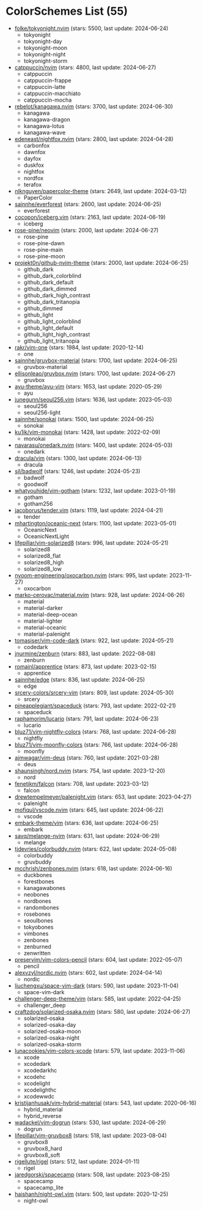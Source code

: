 
ColorSchemes List (55)
======================
  
- [folke/tokyonight.nvim](https://github.com/folke/tokyonight.nvim) (stars: 5500, last update: 2024-06-24)  
  - tokyonight  
  - tokyonight-day  
  - tokyonight-moon  
  - tokyonight-night  
  - tokyonight-storm  
- [catppuccin/nvim](https://github.com/catppuccin/nvim) (stars: 4800, last update: 2024-06-27)  
  - catppuccin  
  - catppuccin-frappe  
  - catppuccin-latte  
  - catppuccin-macchiato  
  - catppuccin-mocha  
- [rebelot/kanagawa.nvim](https://github.com/rebelot/kanagawa.nvim) (stars: 3700, last update: 2024-06-30)  
  - kanagawa  
  - kanagawa-dragon  
  - kanagawa-lotus  
  - kanagawa-wave  
- [edeneast/nightfox.nvim](https://github.com/edeneast/nightfox.nvim) (stars: 2800, last update: 2024-04-28)  
  - carbonfox  
  - dawnfox  
  - dayfox  
  - duskfox  
  - nightfox  
  - nordfox  
  - terafox  
- [nlknguyen/papercolor-theme](https://github.com/nlknguyen/papercolor-theme) (stars: 2649, last update: 2024-03-12)  
  - PaperColor  
- [sainnhe/everforest](https://github.com/sainnhe/everforest) (stars: 2600, last update: 2024-06-25)  
  - everforest  
- [cocopon/iceberg.vim](https://github.com/cocopon/iceberg.vim) (stars: 2163, last update: 2024-06-19)  
  - iceberg  
- [rose-pine/neovim](https://github.com/rose-pine/neovim) (stars: 2000, last update: 2024-06-27)  
  - rose-pine  
  - rose-pine-dawn  
  - rose-pine-main  
  - rose-pine-moon  
- [projekt0n/github-nvim-theme](https://github.com/projekt0n/github-nvim-theme) (stars: 2000, last update: 2024-06-25)  
  - github_dark  
  - github_dark_colorblind  
  - github_dark_default  
  - github_dark_dimmed  
  - github_dark_high_contrast  
  - github_dark_tritanopia  
  - github_dimmed  
  - github_light  
  - github_light_colorblind  
  - github_light_default  
  - github_light_high_contrast  
  - github_light_tritanopia  
- [rakr/vim-one](https://github.com/rakr/vim-one) (stars: 1984, last update: 2020-12-14)  
  - one  
- [sainnhe/gruvbox-material](https://github.com/sainnhe/gruvbox-material) (stars: 1700, last update: 2024-06-25)  
  - gruvbox-material  
- [ellisonleao/gruvbox.nvim](https://github.com/ellisonleao/gruvbox.nvim) (stars: 1700, last update: 2024-06-27)  
  - gruvbox  
- [ayu-theme/ayu-vim](https://github.com/ayu-theme/ayu-vim) (stars: 1653, last update: 2020-05-29)  
  - ayu  
- [junegunn/seoul256.vim](https://github.com/junegunn/seoul256.vim) (stars: 1636, last update: 2023-05-03)  
  - seoul256  
  - seoul256-light  
- [sainnhe/sonokai](https://github.com/sainnhe/sonokai) (stars: 1500, last update: 2024-06-25)  
  - sonokai  
- [ku1ik/vim-monokai](https://github.com/ku1ik/vim-monokai) (stars: 1428, last update: 2022-02-09)  
  - monokai  
- [navarasu/onedark.nvim](https://github.com/navarasu/onedark.nvim) (stars: 1400, last update: 2024-05-03)  
  - onedark  
- [dracula/vim](https://github.com/dracula/vim) (stars: 1300, last update: 2024-06-13)  
  - dracula  
- [sjl/badwolf](https://github.com/sjl/badwolf) (stars: 1246, last update: 2024-05-23)  
  - badwolf  
  - goodwolf  
- [whatyouhide/vim-gotham](https://github.com/whatyouhide/vim-gotham) (stars: 1232, last update: 2023-01-19)  
  - gotham  
  - gotham256  
- [jacoborus/tender.vim](https://github.com/jacoborus/tender.vim) (stars: 1119, last update: 2024-04-21)  
  - tender  
- [mhartington/oceanic-next](https://github.com/mhartington/oceanic-next) (stars: 1100, last update: 2023-05-01)  
  - OceanicNext  
  - OceanicNextLight  
- [lifepillar/vim-solarized8](https://github.com/lifepillar/vim-solarized8) (stars: 996, last update: 2024-05-21)  
  - solarized8  
  - solarized8_flat  
  - solarized8_high  
  - solarized8_low  
- [nyoom-engineering/oxocarbon.nvim](https://github.com/nyoom-engineering/oxocarbon.nvim) (stars: 995, last update: 2023-11-27)  
  - oxocarbon  
- [marko-cerovac/material.nvim](https://github.com/marko-cerovac/material.nvim) (stars: 928, last update: 2024-06-26)  
  - material  
  - material-darker  
  - material-deep-ocean  
  - material-lighter  
  - material-oceanic  
  - material-palenight  
- [tomasiser/vim-code-dark](https://github.com/tomasiser/vim-code-dark) (stars: 922, last update: 2024-05-21)  
  - codedark  
- [jnurmine/zenburn](https://github.com/jnurmine/zenburn) (stars: 883, last update: 2022-08-08)  
  - zenburn  
- [romainl/apprentice](https://github.com/romainl/apprentice) (stars: 873, last update: 2023-02-15)  
  - apprentice  
- [sainnhe/edge](https://github.com/sainnhe/edge) (stars: 836, last update: 2024-06-25)  
  - edge  
- [srcery-colors/srcery-vim](https://github.com/srcery-colors/srcery-vim) (stars: 809, last update: 2024-05-30)  
  - srcery  
- [pineapplegiant/spaceduck](https://github.com/pineapplegiant/spaceduck) (stars: 793, last update: 2022-02-21)  
  - spaceduck  
- [raphamorim/lucario](https://github.com/raphamorim/lucario) (stars: 791, last update: 2024-06-23)  
  - lucario  
- [bluz71/vim-nightfly-colors](https://github.com/bluz71/vim-nightfly-colors) (stars: 768, last update: 2024-06-28)  
  - nightfly  
- [bluz71/vim-moonfly-colors](https://github.com/bluz71/vim-moonfly-colors) (stars: 766, last update: 2024-06-28)  
  - moonfly  
- [ajmwagar/vim-deus](https://github.com/ajmwagar/vim-deus) (stars: 760, last update: 2021-03-28)  
  - deus  
- [shaunsingh/nord.nvim](https://github.com/shaunsingh/nord.nvim) (stars: 754, last update: 2023-12-20)  
  - nord  
- [fenetikm/falcon](https://github.com/fenetikm/falcon) (stars: 708, last update: 2023-03-12)  
  - falcon  
- [drewtempelmeyer/palenight.vim](https://github.com/drewtempelmeyer/palenight.vim) (stars: 653, last update: 2023-04-27)  
  - palenight  
- [mofiqul/vscode.nvim](https://github.com/mofiqul/vscode.nvim) (stars: 645, last update: 2024-06-22)  
  - vscode  
- [embark-theme/vim](https://github.com/embark-theme/vim) (stars: 636, last update: 2024-06-25)  
  - embark  
- [savq/melange-nvim](https://github.com/savq/melange-nvim) (stars: 631, last update: 2024-06-29)  
  - melange  
- [tjdevries/colorbuddy.nvim](https://github.com/tjdevries/colorbuddy.nvim) (stars: 622, last update: 2024-05-08)  
  - colorbuddy  
  - gruvbuddy  
- [mcchrish/zenbones.nvim](https://github.com/mcchrish/zenbones.nvim) (stars: 618, last update: 2024-06-16)  
  - duckbones  
  - forestbones  
  - kanagawabones  
  - neobones  
  - nordbones  
  - randombones  
  - rosebones  
  - seoulbones  
  - tokyobones  
  - vimbones  
  - zenbones  
  - zenburned  
  - zenwritten  
- [preservim/vim-colors-pencil](https://github.com/preservim/vim-colors-pencil) (stars: 604, last update: 2022-05-07)  
  - pencil  
- [alexvzyl/nordic.nvim](https://github.com/alexvzyl/nordic.nvim) (stars: 602, last update: 2024-04-14)  
  - nordic  
- [liuchengxu/space-vim-dark](https://github.com/liuchengxu/space-vim-dark) (stars: 590, last update: 2023-11-04)  
  - space-vim-dark  
- [challenger-deep-theme/vim](https://github.com/challenger-deep-theme/vim) (stars: 585, last update: 2022-04-25)  
  - challenger_deep  
- [craftzdog/solarized-osaka.nvim](https://github.com/craftzdog/solarized-osaka.nvim) (stars: 580, last update: 2024-06-27)  
  - solarized-osaka  
  - solarized-osaka-day  
  - solarized-osaka-moon  
  - solarized-osaka-night  
  - solarized-osaka-storm  
- [lunacookies/vim-colors-xcode](https://github.com/lunacookies/vim-colors-xcode) (stars: 579, last update: 2023-11-06)  
  - xcode  
  - xcodedark  
  - xcodedarkhc  
  - xcodehc  
  - xcodelight  
  - xcodelighthc  
  - xcodewwdc  
- [kristijanhusak/vim-hybrid-material](https://github.com/kristijanhusak/vim-hybrid-material) (stars: 543, last update: 2020-06-16)  
  - hybrid_material  
  - hybrid_reverse  
- [wadackel/vim-dogrun](https://github.com/wadackel/vim-dogrun) (stars: 530, last update: 2024-06-29)  
  - dogrun  
- [lifepillar/vim-gruvbox8](https://github.com/lifepillar/vim-gruvbox8) (stars: 518, last update: 2023-08-04)  
  - gruvbox8  
  - gruvbox8_hard  
  - gruvbox8_soft  
- [rigellute/rigel](https://github.com/rigellute/rigel) (stars: 512, last update: 2024-01-11)  
  - rigel  
- [jaredgorski/spacecamp](https://github.com/jaredgorski/spacecamp) (stars: 508, last update: 2023-08-25)  
  - spacecamp  
  - spacecamp_lite  
- [haishanh/night-owl.vim](https://github.com/haishanh/night-owl.vim) (stars: 500, last update: 2020-12-25)  
  - night-owl